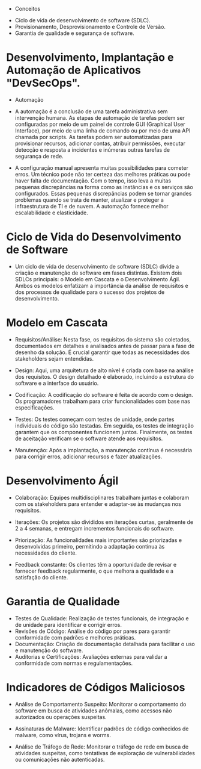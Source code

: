 * Conceitos

- Ciclo de vida de desenvolvimento de software (SDLC).
- Provisionamento, Desprovisionamento e Controle de Versão.
- Garantia de qualidade e segurança de software.


# Desenvolvimento, Implantação e Automação de Aplicativos "DevSecOps".

* Automação

- A automação é a conclusão de uma tarefa administrativa sem intervenção humana. As etapas de automação de tarefas podem ser configuradas por meio de um painel de controle GUI (Graphical User Interface), por meio de uma linha de comando ou por meio de uma API chamada por scripts. As tarefas podem ser automatizadas para provisionar recursos, adicionar contas, atribuir permissões, executar detecção e resposta a incidentes e inúmeras outras tarefas de segurança de rede.

- A configuração manual apresenta muitas possibilidades para cometer erros. Um técnico pode não ter certeza das melhores práticas ou pode haver falta de documentação. Com o tempo, isso leva a muitas pequenas discrepâncias na forma como as instâncias e os serviços são configurados. Essas pequenas discrepâncias podem se tornar grandes problemas quando se trata de manter, atualizar e proteger a infraestrutura de TI e de nuvem. A automação fornece melhor escalabilidade e elasticidade.

# Ciclo de Vida do Desenvolvimento de Software

* Um ciclo de vida de desenvolvimento de software (SDLC) divide a criação e manutenção de software em fases distintas. Existem dois SDLCs principais: o Modelo em Cascata e o Desenvolvimento Ágil. Ambos os modelos enfatizam a importância da análise de requisitos e dos processos de qualidade para o sucesso dos projetos de desenvolvimento.

# Modelo em Cascata

- Requisitos/Análise: Nesta fase, os requisitos do sistema são coletados, documentados em detalhes e analisados antes de passar para a fase de desenho da solução. É crucial garantir que todas as necessidades dos stakeholders sejam entendidas.

- Design: Aqui, uma arquitetura de alto nível é criada com base na análise dos requisitos. O design detalhado é elaborado, incluindo a estrutura do software e a interface do usuário.

- Codificação: A codificação do software é feita de acordo com o design. Os programadores trabalham para criar funcionalidades com base nas especificações.

- Testes: Os testes começam com testes de unidade, onde partes individuais do código são testadas. Em seguida, os testes de integração garantem que os componentes funcionem juntos. Finalmente, os testes de aceitação verificam se o software atende aos requisitos.

- Manutenção: Após a implantação, a manutenção contínua é necessária para corrigir erros, adicionar recursos e fazer atualizações.

# Desenvolvimento Ágil
    
- Colaboração: Equipes multidisciplinares trabalham juntas e colaboram com os stakeholders para entender e adaptar-se às mudanças nos requisitos.

- Iterações: Os projetos são divididos em iterações curtas, geralmente de 2 a 4 semanas, e entregam incrementos funcionais do software.

- Priorização: As funcionalidades mais importantes são priorizadas e desenvolvidas primeiro, permitindo a adaptação contínua às necessidades do cliente.

- Feedback constante: Os clientes têm a oportunidade de revisar e fornecer feedback regularmente, o que melhora a qualidade e a satisfação do cliente.


# Garantia de Qualidade

- Testes de Qualidade: Realização de testes funcionais, de integração e de unidade para identificar e corrigir erros.
- Revisões de Código: Análise do código por pares para garantir conformidade com padrões e melhores práticas.
- Documentação: Criação de documentação detalhada para facilitar o uso e manutenção do software.
- Auditorias e Certificações: Avaliações externas para validar a conformidade com normas e regulamentações.


# Indicadores de Códigos Maliciosos


- Análise de Comportamento Suspeito: Monitorar o comportamento do software em busca de atividades anômalas, como acessos não autorizados ou operações suspeitas.

- Assinaturas de Malware: Identificar padrões de código conhecidos de malware, como vírus, trojans e worms.

- Análise de Tráfego de Rede: Monitorar o tráfego de rede em busca de atividades suspeitas, como tentativas de exploração de vulnerabilidades ou comunicações não autenticadas.


